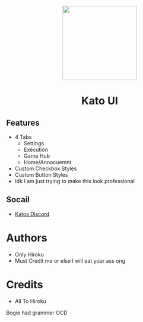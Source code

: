 <p align="center"><img src="https://cdn.discordapp.com/icons/953035737111101520/c7b4efd8b1ed0fd2319304da01f7e341.webp?size=96" height="200">
</p>


<h1 align="center">Kato UI</h1>

## Features
- 4 Tabs
  - Settings
  - Execution 
  - Game Hub
  - Home/Annocuemnt
- Custom Checkbox Styles 
- Custom Button Styles 
- Idk I am just trying to make this look professional 

## Socail
- [Katos Discord](https://discord.gg/3sQ8s6fkaA)

# Authors

- Only Hiroku
- Must Credit me or else I will eat your ass ong


# Credits
- All To Hiroku

Bogie had grammer OCD 

